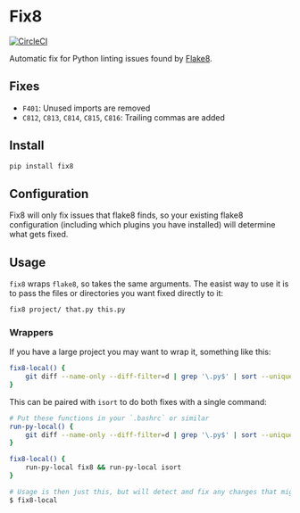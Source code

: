# Fix8

[![CircleCI](https://circleci.com/gh/PeterJCLaw/fix8.svg?style=svg)](https://circleci.com/gh/PeterJCLaw/fix8)

Automatic fix for Python linting issues found by [Flake8](https://flake8.pycqa.org/).

## Fixes

* `F401`: Unused imports are removed
* `C812`, `C813`, `C814`, `C815`, `C816`: Trailing commas are added

## Install

``` bash
pip install fix8
```

## Configuration

Fix8 will only fix issues that flake8 finds, so your existing flake8 configuration
(including which plugins you have installed) will determine what gets fixed.

## Usage

`fix8` wraps `flake8`, so takes the same arguments. The easist way to use it is
to pass the files or directories you want fixed directly to it:

``` bash
fix8 project/ that.py this.py
```

### Wrappers

If you have a large project you may want to wrap it, something like this:

``` bash
fix8-local() {
    git diff --name-only --diff-filter=d | grep '\.py$' | sort --unique | xargs --no-run-if-empty fix8
}
```

This can be paired with `isort` to do both fixes with a single command:

``` bash
# Put these functions in your `.bashrc` or similar
run-py-local() {
    git diff --name-only --diff-filter=d | grep '\.py$' | sort --unique | xargs --no-run-if-empty "$@"
}

fix8-local() {
    run-py-local fix8 && run-py-local isort
}

# Usage is then just this, but will detect and fix any changes that might need fixing
$ fix8-local
```
